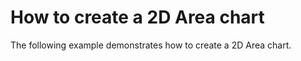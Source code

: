 # How to create a 2D Area chart


<p>The following example demonstrates how to create a 2D Area chart.</p><br />


<br/>


